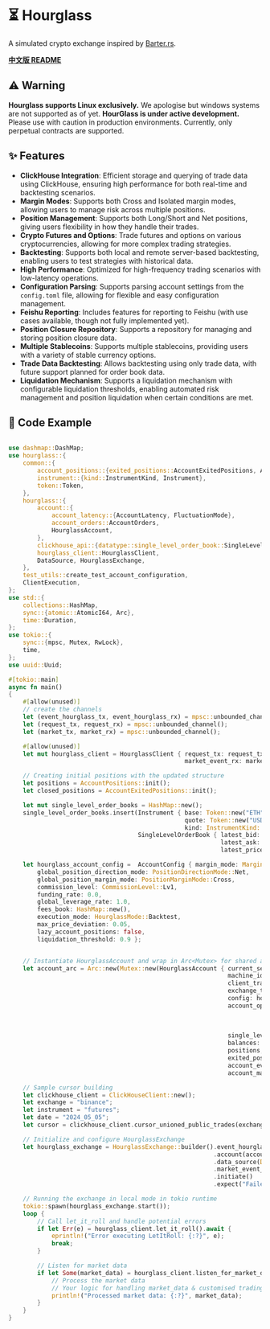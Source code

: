 # ⏳ Hourglass

A simulated crypto exchange inspired by [Barter.rs](https://github.com/barter-rs/barter-rs).

[**中文版 README**](https://github.com/arthur19q3/Hourglass/blob/master/README_CN.md)

## ⚠️ Warning

**Hourglass supports Linux exclusively.** We apologise but windows systems are not supported as of yet.
**HourGlass is under active development.** Please use with caution in production environments. Currently, only perpetual contracts are supported.

## ✨ Features

- **ClickHouse Integration**: Efficient storage and querying of trade data using ClickHouse, ensuring high performance for both real-time and backtesting scenarios.
- **Margin Modes**: Supports both Cross and Isolated margin modes, allowing users to manage risk across multiple positions.
- **Position Management**: Supports both Long/Short and Net positions, giving users flexibility in how they handle their trades.
- **Crypto Futures and Options**: Trade futures and options on various cryptocurrencies, allowing for more complex trading strategies.
- **Backtesting**: Supports both local and remote server-based backtesting, enabling users to test strategies with historical data.
- **High Performance**: Optimized for high-frequency trading scenarios with low-latency operations.
- **Configuration Parsing**: Supports parsing account settings from the `config.toml` file, allowing for flexible and easy configuration management.
- **Feishu Reporting**: Includes features for reporting to Feishu (with use cases available, though not fully implemented yet).
- **Position Closure Repository**: Supports a repository for managing and storing position closure data.
- **Multiple Stablecoins**: Supports multiple stablecoins, providing users with a variety of stable currency options.
- **Trade Data Backtesting**: Allows backtesting using only trade data, with future support planned for order book data.
- **Liquidation Mechanism**: Supports a liquidation mechanism with configurable liquidation thresholds, enabling automated risk management and position liquidation when certain conditions are met.



## 📜 Code Example

```rust

use dashmap::DashMap;
use hourglass::{
    common::{
        account_positions::{exited_positions::AccountExitedPositions, AccountPositions},
        instrument::{kind::InstrumentKind, Instrument},
        token::Token,
    },
    hourglass::{
        account::{
            account_latency::{AccountLatency, FluctuationMode},
            account_orders::AccountOrders,
            HourglassAccount,
        },
        clickhouse_api::{datatype::single_level_order_book::SingleLevelOrderBook, queries_operations::ClickHouseClient},
        hourglass_client::HourglassClient,
        DataSource, HourglassExchange,
    },
    test_utils::create_test_account_configuration,
    ClientExecution,
};
use std::{
    collections::HashMap,
    sync::{atomic::AtomicI64, Arc},
    time::Duration,
};
use tokio::{
    sync::{mpsc, Mutex, RwLock},
    time,
};
use uuid::Uuid;

#[tokio::main]
async fn main()
{
    #[allow(unused)]
    // create the channels
    let (event_hourglass_tx, event_hourglass_rx) = mpsc::unbounded_channel();
    let (request_tx, request_rx) = mpsc::unbounded_channel();
    let (market_tx, market_rx) = mpsc::unbounded_channel();

    #[allow(unused)]
    let mut hourglass_client = HourglassClient { request_tx: request_tx.clone(),
                                                 market_event_rx: market_rx };

    // Creating initial positions with the updated structure
    let positions = AccountPositions::init();
    let closed_positions = AccountExitedPositions::init();

    let mut single_level_order_books = HashMap::new();
    single_level_order_books.insert(Instrument { base: Token::new("ETH".to_string()),
                                                 quote: Token::new("USDT".to_string()),
                                                 kind: InstrumentKind::Perpetual },
                                    SingleLevelOrderBook { latest_bid: 16305.0,
                                                           latest_ask: 16499.0,
                                                           latest_price: 0.0 });

    let hourglass_account_config =  AccountConfig { margin_mode: MarginMode::SingleCurrencyMargin,
        global_position_direction_mode: PositionDirectionMode::Net,
        global_position_margin_mode: PositionMarginMode::Cross,
        commission_level: CommissionLevel::Lv1,
        funding_rate: 0.0,
        global_leverage_rate: 1.0,
        fees_book: HashMap::new(),
        execution_mode: HourglassMode::Backtest,
        max_price_deviation: 0.05,
        lazy_account_positions: false,
        liquidation_threshold: 0.9 };


    // Instantiate HourglassAccount and wrap in Arc<Mutex> for shared access
    let account_arc = Arc::new(Mutex::new(HourglassAccount { current_session: Uuid::new_v4(),
                                                             machine_id: 0,
                                                             client_trade_counter: 0.into(),
                                                             exchange_timestamp: AtomicI64::new(1234567),
                                                             config: hourglass_account_config,
                                                             account_open_book: Arc::new(RwLock::new(AccountOrders::new(0, vec![], AccountLatency { fluctuation_mode: FluctuationMode::Sine,
                                                                                                                                                    maximum: 100,
                                                                                                                                                    minimum: 2,
                                                                                                                                                    current_value: 0 }).await)),
                                                             single_level_order_book: Arc::new(Mutex::new(single_level_order_books)),
                                                             balances: DashMap::new(),
                                                             positions,
                                                             exited_positions: closed_positions,
                                                             account_event_tx: event_hourglass_tx,
                                                             account_margin: Arc::new(Default::default()) }));

    // Sample cursor building
    let clickhouse_client = ClickHouseClient::new();
    let exchange = "binance";
    let instrument = "futures";
    let date = "2024_05_05";
    let cursor = clickhouse_client.cursor_unioned_public_trades(exchange, instrument, date).await.unwrap();

    // Initialize and configure HourglassExchange
    let hourglass_exchange = HourglassExchange::builder().event_hourglass_rx(request_rx)
                                                         .account(account_arc.clone())
                                                         .data_source(DataSource::Backtest(cursor))
                                                         .market_event_tx(market_tx)
                                                         .initiate()
                                                         .expect("Failed to build HourglassExchange");

    // Running the exchange in local mode in tokio runtime
    tokio::spawn(hourglass_exchange.start());
    loop {
        // Call let_it_roll and handle potential errors
        if let Err(e) = hourglass_client.let_it_roll().await {
            eprintln!("Error executing LetItRoll: {:?}", e);
            break;
        }

        // Listen for market data
        if let Some(market_data) = hourglass_client.listen_for_market_data().await {
            // Process the market data
            // Your logic for handling market_data & customised trading strategy goes here
            println!("Processed market data: {:?}", market_data);
        }
    }
}
